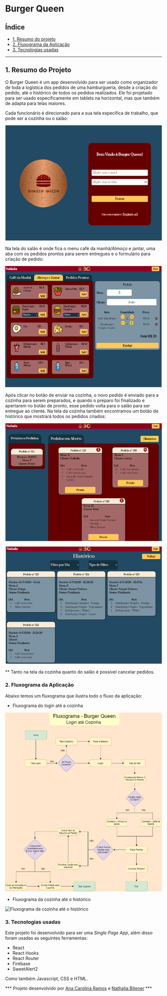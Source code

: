 
# Burger Queen

## Índice

- [1. Resumo do projeto](#1-resumo-do-projeto)
- [2. Fluxograma da Aplicação](#2-fluxograma-da-aplicação)
- [3. Tecnologias usadas](#3-tecnologias-usadas)

---

## 1. Resumo do Projeto

O Burger Queen é um app desenvolvido para ser usado como organizador de toda a logística dos pedidos de uma hamburgueria, desde a criação do pedido, até o histórico de todos os pedidos realizados. Ele foi projetado para ser usado especificamente em tablets na horizontal, mas que também de adapta para telas maiores.

Cada funcionário é direcionado para a sua tela específica de trabalho, que pode ser a cozinha ou o salão:

![Tela de login](src/image/login.png)

Na tela do salão é onde fica o menu café da manhã/Almoço e jantar, uma aba com os pedidos prontos para serem entregues e o formulário para criação de pedido:

![Tela do salão](src/image/hall.png)

Após clicar no botão de enviar na cozinha, o novo pedido é enviado para a cozinha para serem preparados, e quando o preparo foi finalizado e apertarem no botão de pronto, esse pedido volta para o salão para ser entregue ao cliente. Na tela da cozinha também encontramos um botão de histórico que mostrará todos os pedidos criados:

![Tela da cozinha](src/image/cozinha1.png)

![Tela do Histórico](src/image/historico.png)

** Tanto na tela da cozinha quanto do salão é possível cancelar pedidos.


### 2. Fluxograma da Aplicação

Abaixo temos um fluxograma que ilustra todo o fluxo da aplicação:

- Fluxograma do login até a cozinha

![Fluxograma do login até ao hall](src/image/Fluxograma_-_Burger_Queen_-_Login_-_Cozinha.png)

- Fluxograma da cozinha até o histórico

![Fluxograma da cozinha até o histórico](src/image/Fluxograma_-_Burger_Queen_-_Cozinha_-_Histórico.png)

### 3. Tecnologias usadas

Este projeto foi desenvolvido para ser uma *Single Page App*, além disso foram usadas as seguintes ferramentas:

- React
- React Hooks
- React Router
- Firebase
- SweetAlert2

Como também Javascript, CSS e HTML.

*** Projeto desenvolvido por [Ana Carolina Ramos](https://github.com/ana-ramos09) e [Nathalia Bitener](https://github.com/nabitener) ***
